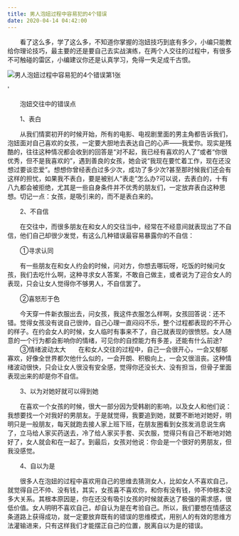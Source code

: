 ```yaml
---
title: 男人泡妞过程中容易犯的4个错误
date: 2020-04-14 04:42:00
---
```




　　看了这么多，学了这么多，不知道你掌握的泡妞技巧到底有多少，小编只能教给你理论技巧，最主要的还是要自己去实战演练，在两个人交往的过程中，有很多不可触碰的雷区，小编建议你还是认真学习，免得一失足成千古恨。

![男人泡妞过程中容易犯的4个错误第1张](/img/16cf7a1046b7a1b9c42613fcc6fdf8b1.jpg)

'

　　泡妞交往中的错误点

　　1、表白

　　从我们情窦初开的时候开始，所有的电影、电视剧里面的男主角都告诉我们，泡妞面对自己喜欢的女孩，一定要大胆地去表达自己的心声——我爱你。现实是残酷的，往往这种情况都会收到的回答是“对不起，我已经有喜欢的人了”或者“你很优秀，但不是我喜欢的”，遇到善良的女孩，她会说“我现在要忙着工作，现在还没想过要谈恋爱”。想想你曾经表白过多少次，成功了多少次?甚至那时候我们还会有这样的担忧，如果我不表白，要是被别人“表走”怎么办?可以说，去表白的，十有八九都会被拒绝，尤其是一些自身条件并不优秀的朋友们，一定放弃表白这种思想。切记一点：女孩，是吸引来的，而不是表白来的。

　　2、不自信

　　在交往中，而很多朋友在和女人的交往当中，经常在不经意间就表现出了不自信，他们自己却很少发觉，有这么几种错误最容易暴露你的不自信：

　　①寻求认同

　　有一些朋友在和女人约会的时候，问对方，你想去哪玩呀，吃饭的时候问女孩，我们去吃什么啊，这种寻求女人答案，不敢自己做主，或者说为了迎合女人的表现，只会让女人觉得你不够男人，不自信罢了。

　　②喜怒形于色

　　今天穿一件新衣服出去，问女孩，我这件衣服怎么样啊，女孩回答说：还不错。觉得女孩没有说自己很帅，自己心理一直闷闷不乐，整个过程都表现的不开心的样子。在约会女人的时候，女人临时有事来不了，自己就表现的很愤怒。女人随意的一个行为都会影响你的情绪，可见你的自控能力有多差，还能有什么前途? 　　③情绪波动太大　　在和女人交往的过程中，自己一会很开心，一会又郁郁寡欢，好像全世界都欠他什么似的，一会开朗、积极向上，一会又很沮丧。这种情绪波动很快，只会让女人很没有安全感，觉得你还没长大、没有担当，但骨子里面表现出来的却是你不自信。

　　3、以为对她好就可以得到她

　　在喜欢一个女孩的时候，很大一部分因为受韩剧的影响，以及女人和他们说：我想要找一个对我好的男朋友。于是就觉得，我要追到她，就要不断地对她好，明明只是一般朋友，每天就跑去接人家上班下班，在朋友圈看到女孩发消息说生病了，立马给人家买药送去，冷了给人家买手套、买衣服，觉得只有自己不断地对她好了，女人就会和在一起了。到最后，女孩对他说：你会是一个很好的男朋友，但我没感觉。

　　4、自以为是

　　很多人在泡妞的过程中喜欢用自己的思维去猜测女人，比如女人不喜欢自己，就觉得自己不帅、没有钱，其实，女孩喜不喜欢你，和你有没有钱，帅不帅根本没多大关系。其根本原因是，你在还没有吸引女孩的时候就表达了极强的需求感，很低价值。女人明明不喜欢自己，却自认为是在考验自己。所以，我们要想在情感这条道路上获得成功，就一定要放弃既有的错误的思维模式，用别人的有效的思维方法灌输进来，只有这样我们才能摆正自己的位置，脱离自以为是的错误。